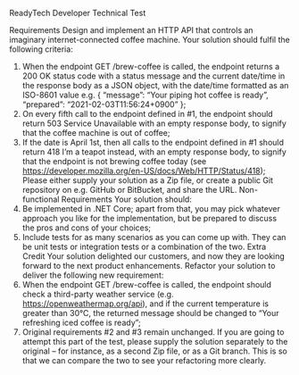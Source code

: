 ReadyTech Developer Technical Test

Requirements
Design and implement an HTTP API that controls an imaginary internet-connected coffee machine. Your solution should fulfil the following criteria:
1.	When the endpoint GET /brew-coffee is called, the endpoint returns a 200 OK status code with a status message and the current date/time in the response body as a JSON object, with the date/time formatted as an ISO-8601 value e.g. 
{
  “message”: “Your piping hot coffee is ready”,
  “prepared”: “2021-02-03T11:56:24+0900”
};
2.	On every fifth call to the endpoint defined in #1, the endpoint should return 503 Service Unavailable with an empty response body, to signify that the coffee machine is out of coffee;
3.	If the date is April 1st, then all calls to the endpoint defined in #1 should return 418 I’m a teapot instead, with an empty response body, to signify that the endpoint is not brewing coffee today (see https://developer.mozilla.org/en-US/docs/Web/HTTP/Status/418);
Please either supply your solution as a Zip file, or create a public Git repository on e.g. GitHub or BitBucket, and share the URL.
Non-functional Requirements
Your solution should:
1.	Be implemented in .NET Core; apart from that, you may pick whatever approach you like for the implementation, but be prepared to discuss the pros and cons of your choices;
2.	Include tests for as many scenarios as you can come up with. They can be unit tests or integration tests or a combination of the two.
Extra Credit
Your solution delighted our customers, and now they are looking forward to the next product enhancements. Refactor your solution to deliver the following new requirement:
1.	When the endpoint GET /brew-coffee is called, the endpoint should check a third-party weather service (e.g. https://openweathermap.org/api), and if the current temperature is greater than 30°C, the returned message should be changed to “Your refreshing iced coffee is ready”;
2.	Original requirements #2 and #3 remain unchanged.
If you are going to attempt this part of the test, please supply the solution separately to the original – for instance, as a second Zip file, or as a Git branch. This is so that we can compare the two to see your refactoring more clearly.

